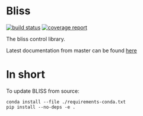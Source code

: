 Bliss
======

[![build status](https://gitlab.esrf.fr/bliss/bliss/badges/master/build.svg)](http://bliss.gitlab-pages.esrf.fr/bliss)
[![coverage report](https://gitlab.esrf.fr/bliss/bliss/badges/master/coverage.svg)](http://bliss.gitlab-pages.esrf.fr/bliss/htmlcov)

The bliss control library.

Latest documentation from master can be found [here](http://bliss.gitlab-pages.esrf.fr/bliss/master)


In short
========

To update BLISS from source:
```
conda install --file ./requirements-conda.txt
pip install --no-deps -e .
```




